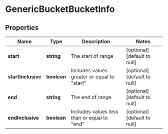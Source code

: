 # GenericBucketBucketInfo

## Properties
Name | Type | Description | Notes
------------ | ------------- | ------------- | -------------
**start** | **string** | The start of range | [optional] [default to null]
**startInclusive** | **boolean** | Includes values greater or equal to \"start\" | [optional] [default to null]
**end** | **string** | The end of range | [optional] [default to null]
**endInclusive** | **boolean** | Includes values less than or equal to \"end\" | [optional] [default to null]


